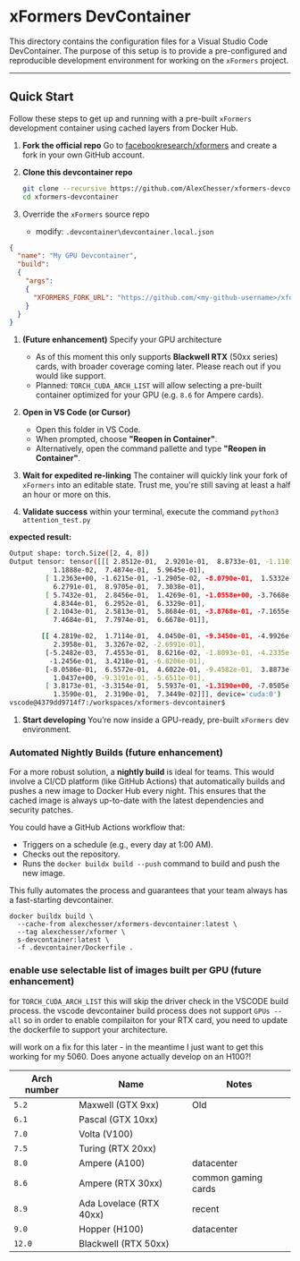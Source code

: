 # xFormers DevContainer

This directory contains the configuration files for a Visual Studio Code DevContainer. The purpose of this setup is to provide a pre-configured and reproducible development environment for working on the `xFormers` project.

-----

## Quick Start

Follow these steps to get up and running with a pre-built `xFormers` development container using cached layers from Docker Hub.

1. **Fork the official repo**
   Go to [facebookresearch/xformers](https://github.com/facebookresearch/xformers) and create a fork in your own GitHub account.

1. **Clone this devcontainer repo**

   ```bash
   git clone --recursive https://github.com/AlexChesser/xformers-devcontainer.git
   cd xformers-devcontainer
   ```

1. Override the `xFormers` source repo

   * modify: `.devcontainer\devcontainer.local.json`

```json
{
  "name": "My GPU Devcontainer",
  "build": 
  {
    "args":
    {
      "XFORMERS_FORK_URL": "https://github.com/<my-github-username>/xformers.git"
    }
  }
}
```

1. **(Future enhancement)** Specify your GPU architecture

   * As of this moment this only supports **Blackwell RTX** (50xx series) cards, with broader coverage coming later. Please reach out if you would like support.
   * Planned: `TORCH_CUDA_ARCH_LIST` will allow selecting a pre-built container optimized for your GPU (e.g. `8.6` for Ampere cards).

1. **Open in VS Code (or Cursor)**

   * Open this folder in VS Code.
   * When prompted, choose **"Reopen in Container"**.
   * Alternatively, open the command pallette and type **"Reopen in Container"**.

1. **Wait for expedited re-linking**
   The container will quickly link your fork of `xFormers` into an editable state.
   Trust me, you're still saving at least a half an hour or more on this.

1. **Validate success**
   within your terminal, execute the command `python3 attention_test.py`

  **expected result:**

```bash
Output shape: torch.Size([2, 4, 8])
Output tensor: tensor([[[ 2.8512e-01,  2.9201e-01,  8.8733e-01, -1.1101e+00, -5.2147e-01,
           1.1888e-02,  7.4874e-01,  5.9645e-01],
         [ 1.2363e+00, -1.6215e-01, -1.2905e-02, -8.0790e-01,  1.5332e-01,
           6.2791e-01,  8.9705e-01,  7.3038e-01],
         [ 5.7432e-01,  2.8456e-01,  1.4269e-01, -1.0558e+00, -3.7668e-01,
           4.8344e-01,  6.2952e-01,  6.3329e-01],
         [ 2.1043e-01,  2.5813e-01,  5.8684e-01, -3.8768e-01, -7.1655e-01,
           7.4684e-01,  7.7974e-01,  6.6678e-01]],

        [[ 4.2819e-02,  1.7114e-01,  4.0450e-01, -9.3450e-01, -4.9926e-01,
           2.3958e-01,  3.3267e-02, -2.6991e-01],
         [-5.2482e-03,  7.4553e-01,  8.6216e-02, -1.8093e-01, -4.2335e-01,
          -1.2456e-01,  3.4218e-01, -6.8206e-01],
         [-8.0586e-01,  6.5572e-01,  4.6022e-01, -9.4582e-01,  3.8873e-04,
           1.0437e+00, -9.3191e-01, -5.6511e-01],
         [ 3.8173e-01, -3.3154e-01,  5.5937e-01, -1.3190e+00, -7.0505e-01,
           1.3590e-01,  2.3190e-01,  7.3449e-02]]], device='cuda:0')
vscode@4379dd9714f7:/workspaces/xformers-devcontainer$
```

1. **Start developing**
   You’re now inside a GPU-ready, pre-built `xFormers` dev environment.

### Automated Nightly Builds (future enhancement)

For a more robust solution, a **nightly build** is ideal for teams. This would involve a CI/CD platform (like GitHub Actions) that automatically builds and pushes a new image to Docker Hub every night. This ensures that the cached image is always up-to-date with the latest dependencies and security patches.

You could have a GitHub Actions workflow that:

  * Triggers on a schedule (e.g., every day at 1:00 AM).
  * Checks out the repository.
  * Runs the `docker buildx build --push` command to build and push the new image.

This fully automates the process and guarantees that your team always has a fast-starting devcontainer.


```
docker buildx build \
  --cache-from alexchesser/xformers-devcontainer:latest \
  --tag alexchesser/xformer \
  s-devcontainer:latest \
  -f .devcontainer/Dockerfile .
```

### enable use selectable list of images built per GPU (future enhancement)
for `TORCH_CUDA_ARCH_LIST` this will skip the driver check in the VSCODE build process.
the vscode devcontainer build process does not support `GPUs --all` so in order to enable compilaiton for your RTX card, you need to update the dockerfile to support your architecture.

will work on a fix for this later - in the meantime I just want to get this working for my 5060.  Does anyone actually develop on an H100?! 

| Arch number | Name                    | Notes               |
| ----------- | ----------------------- | ------------------- |
| `5.2`       | Maxwell (GTX 9xx)       | Old                 |
| `6.1`       | Pascal (GTX 10xx)       |                     |
| `7.0`       | Volta (V100)            |                     |
| `7.5`       | Turing (RTX 20xx)       |                     |
| `8.0`       | Ampere (A100)           | datacenter          |
| `8.6`       | Ampere (RTX 30xx)       | common gaming cards |
| `8.9`       | Ada Lovelace (RTX 40xx) | recent              |
| `9.0`       | Hopper (H100)           | datacenter          |
| `12.0`      | Blackwell  (RTX 50xx)   |                     |
